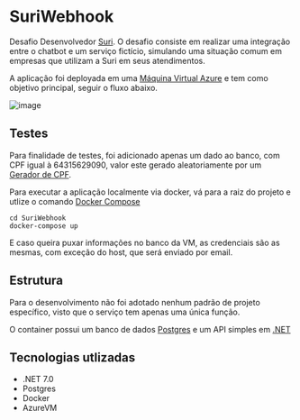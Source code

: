 # SuriWebhook

Desafio Desenvolvedor [Suri](https://www.chatbotmaker.io/). O desafio consiste em realizar uma integração entre o chatbot e um serviço fictício, simulando
uma situação comum em empresas que utilizam a Suri em seus atendimentos.

A aplicação foi deployada em uma [Máquina Virtual Azure](https://azure.microsoft.com/pt-br/products/virtual-machines/) e tem como objetivo principal, seguir o fluxo abaixo.



![image](https://github.com/AlexsandroLBS/SuriWebhook/assets/89843505/e3508340-6ec3-45b1-98bb-34023ce338a2)

## Testes
Para finalidade de testes, foi adicionado apenas um dado ao banco, com CPF igual à 64315629090, valor este gerado aleatoriamente por um [Gerador de CPF](https://www.4devs.com.br/gerador_de_cpf).

Para executar a aplicação localmente via docker, vá para a raiz do projeto e utlize o comando [Docker Compose](https://docs.docker.com/compose/)
```
cd SuriWebhook
docker-compose up 
```
E caso queira puxar informações no banco da VM, as credenciais são as mesmas, com exceção do host, que será enviado por email.
## Estrutura
Para o desenvolvimento não foi adotado nenhum padrão de projeto específico, visto que o serviço tem apenas uma única função.

O container possui um banco de dados [Postgres](https://www.postgresql.org/) e um API simples em [.NET](https://dotnet.microsoft.com/pt-br/)

## Tecnologias utlizadas

- .NET 7.0
- Postgres
- Docker
- AzureVM
